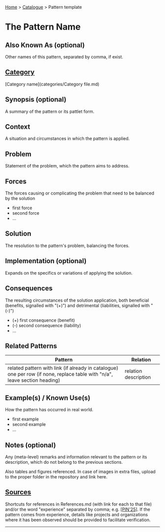 [Home](../README.md) > [Catalogue](../Patterns_catalogue.md) > Pattern template

# The Pattern Name

## Also Known As (optional)

Other names of this pattern, separated by comma, if exist.

## [Category](categories/categories.md)

[Category name](categories/Category file.md)

## Synopsis (optional)

A summary of the pattern or its pattlet form.

## Context

A situation and circumstances in which the pattern is applied.

## Problem

Statement of the problem, which the pattern aims to address.

## Forces

The forces causing or complicating the problem that need to be balanced by the solution

 - first force
 - second force
 - ...

## Solution

The resolution to the pattern's problem, balancing the forces.

## Implementation (optional) 

Expands on the specifics or variations of applying the solution.

## Consequences

The resulting circumstances of the solution application, both beneficial (benefits, signalled with "(+)") and detrimental (liabilities, signalled with "(-)")

 - (+) first consequence (benefit)
 - (-) second consequence (liability)
 - ...

## Related Patterns

|Pattern|Relation|
|--|--|
| related pattern with link (if already in catalogue) one per row (if none, replace table with "n/a", leave section heading) | relation description |

 
## Example(s) / Known Use(s)

How the pattern has occurred in real world.

 - first example
 - second example
 - ...

## Notes (optional) 

Any (meta-level) remarks and information relevant to the pattern or its description, which do not belong to the previous sections.

Also tables and figures referenced. In case of images in extra files, upload to the proper folder in the repository and link here.

## [Sources](../References.md)

Shortcuts for references in References.md (with link for each to that file) and/or the word "experience" separated by comma; e.g. [[PIN'25]](publications/pin25/pin25.md).  If the pattern comes from experience, details like projects and organizations where it has been observed should be provided to facilitate verification.

---

[^1]: footnotes (if applicable)
